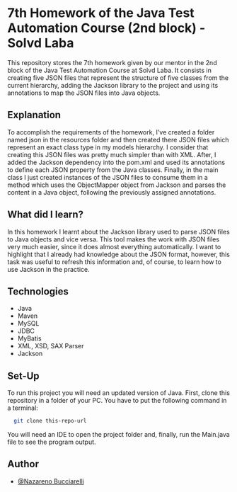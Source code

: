 # 7th Homework of the Java Test Automation Course (2nd block) - Solvd Laba
This repository stores the 7th homework given by our mentor in the 2nd block of 
the Java Test Automation Course at Solvd Laba. It consists in creating five
JSON files that represent the structure of five classes from the current 
hierarchy, adding the Jackson library to the project and using its annotations to
map the JSON files into Java objects.

## Explanation

To accomplish the requirements of the homework, I've created a folder named
json in the resources folder and then created there JSON files which represent
an exact class type in my models hierarchy. I consider that creating this JSON
files was pretty much simpler than with XML. After, I added the Jackson 
dependency into the pom.xml and used its annotations to define each JSON 
property from the Java classes. Finally, in the main class I just created 
instances of the JSON files to consume them in a method which uses the 
ObjectMapper object from Jackson and parses the content in a Java object,
following the previously assigned annotations.

## What did I learn?

In this homework I learnt about the Jackson library used to parse JSON files
to Java objects and vice versa. This tool makes the work with JSON files very
much easier, since it does almost everything automatically. I want to highlight
that I already had knowledge about the JSON format, however, this task was useful
to refresh this information and, of course, to learn how to use Jackson in the
practice.

## Technologies

- Java
- Maven
- MySQL
- JDBC
- MyBatis
- XML, XSD, SAX Parser
- Jackson

## Set-Up

To run this project you will need an updated version of Java.
First, clone this repository in a folder of your PC.
You have to put the following command in a terminal:

```bash
  git clone this-repo-url
```
You will need an IDE to open the project folder and, finally, run the 
Main.java file to see the program output.

## Author

- [@Nazareno Bucciarelli](https://github.com/nazabucciarelli)
